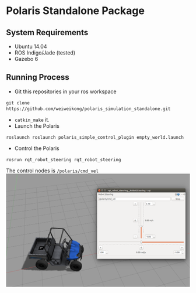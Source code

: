 # Polaris Standalone Package
## System Requirements
- Ubuntu 14.04
- ROS Indigo/Jade (tested)
- Gazebo 6

## Running Process
- Git this repositories in your ros workspace
```
git clone https://github.com/weiweikong/polaris_simulation_standalone.git
```
- `catkin_make` it.
- Launch the Polaris
```
roslaunch roslaunch polaris_simple_control_plugin empty_world.launch
```
- Control the Polaris
```
rosrun rqt_robot_steering rqt_robot_steering
```
The control nodes is `/polaris/cmd_vel`
![](Demo.png)